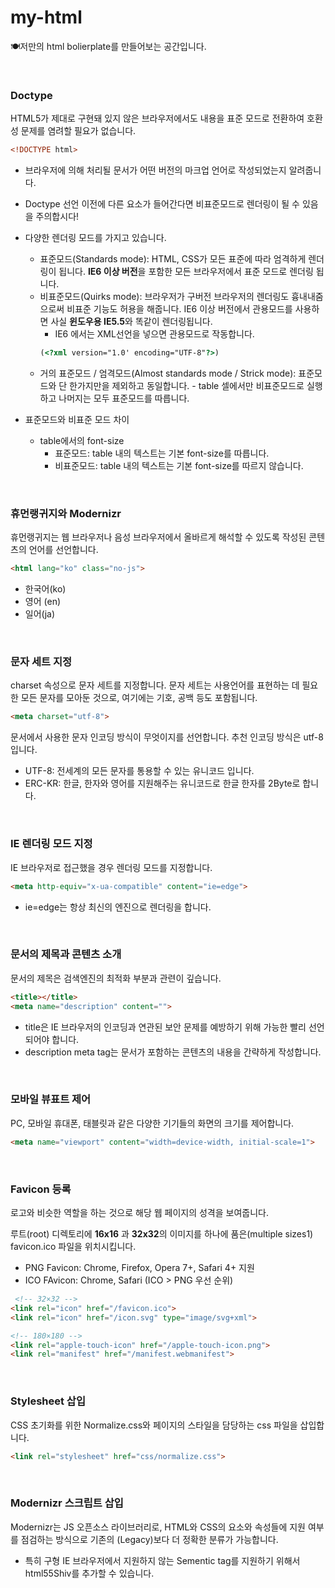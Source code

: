 # my-html
🍽저만의 html bolierplate를 만들어보는 공간입니다.

<br />

### Doctype
HTML5가 제대로 구현돼 있지 않은 브라우저에서도 내용을 표준 모드로 전환하여 호환성 문제를 염려할 필요가 없습니다.

```html
<!DOCTYPE html>
```
* 브라우저에 의해 처리될 문서가 어떤 버전의 마크업 언어로 작성되었는지 알려줍니다. 
* Doctype 선언 이전에 다른 요소가 들어간다면 비표준모드로 렌더링이 될 수 있음을 주의합시다!
* 다양한 렌더링 모드를 가지고 있습니다.
  * 표준모드(Standards mode): HTML, CSS가 모든 표준에 따라 엄격하게 렌더링이 됩니다. **IE6 이상 버전**을 포함한 모든 브라우저에서 표준 모드로 렌더링 됩니다.
  * 비표준모드(Quirks mode): 브라우저가 구버전 브라우저의 렌더링도 흉내내줌으로써 비표준 기능도 허용을 해줍니다. IE6 이상 버전에서 관용모드를 사용하면 사실 **윈도우용 IE5.5**와 똑같이 렌더링됩니다.
    * IE6 에서는 XML선언을 넣으면 관용모드로 작동합니다.
    ```html
    (<?xml version="1.0' encoding="UTF-8"?>)
    ```
  * 거의 표준모드 / 엄격모드(Almost standards mode / Strick mode): 표준모드와 단 한가지만을 제외하고 동일합니다. - table 셀에서만 비표준모드로 실행하고 나머지는 모두 표준모드를 따릅니다.

* 표준모드와 비표준 모드 차이
  * table에서의 font-size
    * 표준모드: table 내의 텍스트는 기본 font-size를 따릅니다.
    * 비표준모드: table 내의 텍스트는 기본 font-size를 따르지 않습니다.

<br />

### 휴먼랭귀지와 Modernizr
휴먼랭귀지는 웹 브라우저나 음성 브라우저에서 올바르게 해석할 수 있도록 작성된 콘텐츠의 언어를 선언합니다.

```html
<html lang="ko" class="no-js">
```

* 한국어(ko) 
* 영어 (en) 
* 일어(ja)

<br />

### 문자 세트 지정
charset 속성으로 문자 세트를 지정합니다. 
문자 세트는 사용언어를 표현하는 데 필요한 모든 문자를 모아둔 것으로, 여기에는 기호, 공백 등도 포함됩니다.

```html
<meta charset="utf-8">
```

문서에서 사용한 문자 인코딩 방식이 무엇이지를 선언합니다.
추천 인코딩 방식은 utf-8 입니다.
* UTF-8: 전세계의 모든 문자를 통용할 수 있는 유니코드 입니다.
* ERC-KR: 한글, 한자와 영어를 지원해주는 유니코드로 한글 한자를 2Byte로 합니다.

<br />

### IE 렌더링 모드 지정
IE 브라우저로 접근했을 경우 렌더링 모드를 지정합니다.

```html
<meta http-equiv="x-ua-compatible" content="ie=edge">
```

* ie=edge는 항상 최신의 엔진으로 렌더링을 합니다.

<br />

### 문서의 제목과 콘텐츠 소개
문서의 제목은 검색엔진의 최적화 부분과 관련이 깊습니다.

```html
<title></title>
<meta name="description" content="">
```

* title은 IE 브라우저의 인코딩과 연관된 보안 문제를 예방하기 위해 가능한 빨리 선언되어야 합니다.
* description meta tag는 문서가 포함하는 콘텐츠의 내용을 간략하게 작성합니다.

<br />

### 모바일 뷰표트 제어
PC, 모바일 휴대폰, 태블릿과 같은 다양한 기기들의 화면의 크기를 제어합니다.

```html
<meta name="viewport" content="width=device-width, initial-scale=1">
```

<br />

### Favicon 등록
로고와 비슷한 역할을 하는 것으로 해당 웹 페이지의 성격을 보여줍니다.

루트(root) 디렉토리에 **16x16** 과 **32x32**의 이미지를 하나에 품은(multiple sizes1) favicon.ico 파일을 위치시킵니다.

* PNG Favicon: Chrome, Firefox, Opera 7+, Safari 4+ 지원
* ICO FAvicon: Chrome, Safari (ICO > PNG 우선 순위)

```html
 <!-- 32×32 -->
<link rel="icon" href="/favicon.ico">
<link rel="icon" href="/icon.svg" type="image/svg+xml">

<!-- 180×180 -->
<link rel="apple-touch-icon" href="/apple-touch-icon.png"> 
<link rel="manifest" href="/manifest.webmanifest">
```

<br />

### Stylesheet 삽입
CSS 초기화를 위한 Normalize.css와 페이지의 스타일을 담당하는 css 파일을 삽입합니다.

```html
<link rel="stylesheet" href="css/normalize.css">
```

<br />

### Modernizr 스크립트 삽입
Modernizr는 JS 오픈소스 라이브러리로, HTML와 CSS의 요소와 속성들에 지원 여부를 점검하는 방식으로 기존의 (Legacy)보다 더 정확한 분류가 가능합니다.

* 특히 구형 IE 브라우저에서 지원하지 않는 Sementic tag를 지원하기 위해서 html55Shiv를 추가할 수 있습니다.
